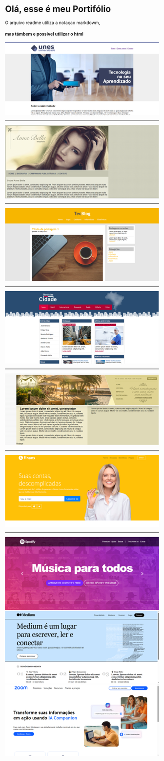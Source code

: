 # Olá, esse é meu Portifólio
O arquivo readme utiliza a notaçao markdowm, <h4> mas támbem e possivel utilizar o html</h4>
<img src="unes.png"/>
<hr>
<img src="anabela.png"/>
<hr>
<img src="tech.png"/>
<hr>
<img src="4.png"/>
<hr>
<img src="5.png"/>
<hr>
<img src="6.png"/>
<hr>
<img src="7.png"/>
<img src="me.png"/>
<img src="zoom.png"/>
